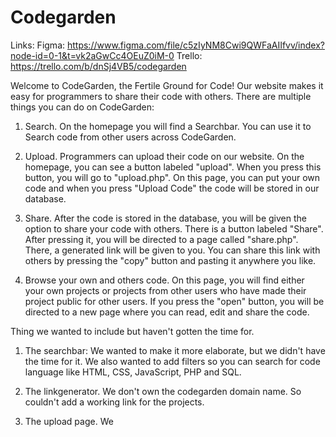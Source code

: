 # Codegarden

Links:
Figma: https://www.figma.com/file/c5zIyNM8Cwi9QWFaAIIfvv/index?node-id=0-1&t=vk2aGwCc4OEuZ0iM-0
Trello: https://trello.com/b/dnSj4VB5/codegarden

Welcome to CodeGarden, the Fertile Ground for Code! Our website makes it easy for programmers to share their code with others. There are multiple things you can do on CodeGarden:

1. Search. On the homepage you will find a Searchbar. You can use it to Search code from other users across CodeGarden. 

2. Upload. Programmers can upload their code on our website. On the homepage, you can see a button labeled "upload". When you press this button, you will go to "upload.php". On this page, you can put your own code and when you press "Upload Code" the code will be stored in our database.

3. Share. After the code is stored in the database, you will be given the option to share your code with others. There is a button labeled "Share". After pressing it, you will be directed to a page called "share.php". There, a generated link will be given to you. You can share this link with others by pressing the "copy" button and pasting it anywhere you like.

4. Browse your own and others code. On this page, you will find either your own projects or projects from other users who have made their project public for other users. If you press the "open" button, you will be directed to a new page where you can read, edit and share the code. 



Thing we wanted to include but haven't gotten the time for.

1. The searchbar: We wanted to make it more elaborate, but we didn't have the time for it. We also wanted to add filters so you can search for code language like HTML, CSS, JavaScript, PHP and SQL.

2. The linkgenerator. We don't own the codegarden domain name. So couldn't add a working link for the projects.

3. The upload page. We 

